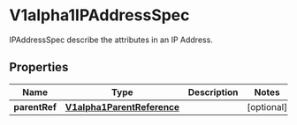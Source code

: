 

# V1alpha1IPAddressSpec

IPAddressSpec describe the attributes in an IP Address.

## Properties

| Name | Type | Description | Notes |
|------------ | ------------- | ------------- | -------------|
|**parentRef** | [**V1alpha1ParentReference**](V1alpha1ParentReference.md) |  |  [optional] |




